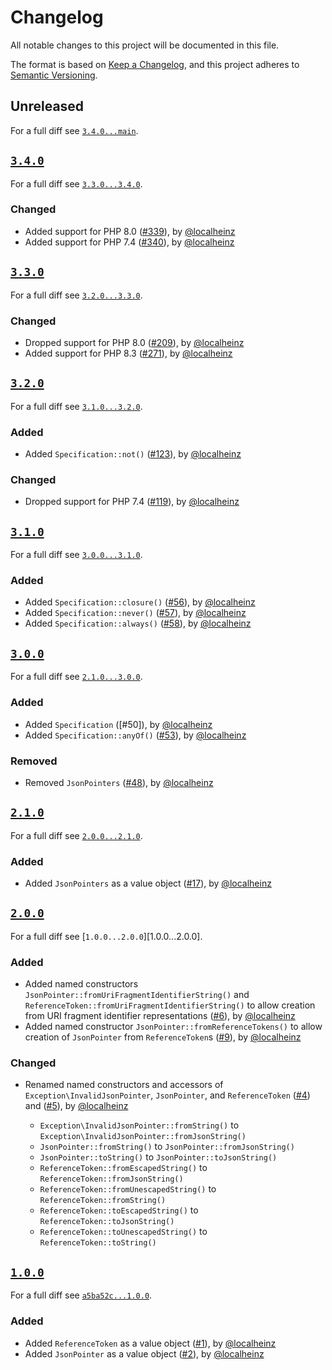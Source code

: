 # Changelog

All notable changes to this project will be documented in this file.

The format is based on [Keep a Changelog](https://keepachangelog.com/en/1.0.0/), and this project adheres to [Semantic Versioning](https://semver.org/spec/v2.0.0.html).

## Unreleased

For a full diff see [`3.4.0...main`][3.4.0...main].

## [`3.4.0`][3.4.0]

For a full diff see [`3.3.0...3.4.0`][3.3.0...3.4.0].

### Changed

- Added support for PHP 8.0 ([#339]), by [@localheinz]
- Added support for PHP 7.4 ([#340]), by [@localheinz]

## [`3.3.0`][3.3.0]

For a full diff see [`3.2.0...3.3.0`][3.2.0...3.3.0].

### Changed

- Dropped support for PHP 8.0 ([#209]), by [@localheinz]
- Added support for PHP 8.3 ([#271]), by [@localheinz]

## [`3.2.0`][3.2.0]

For a full diff see [`3.1.0...3.2.0`][3.1.0...3.2.0].

### Added

- Added `Specification::not()` ([#123]), by [@localheinz]

### Changed

- Dropped support for PHP 7.4 ([#119]), by [@localheinz]

## [`3.1.0`][3.1.0]

For a full diff see [`3.0.0...3.1.0`][3.0.0...3.1.0].

### Added

- Added `Specification::closure()` ([#56]), by [@localheinz]
- Added `Specification::never()` ([#57]), by [@localheinz]
- Added `Specification::always()` ([#58]), by [@localheinz]

## [`3.0.0`][3.0.0]

For a full diff see [`2.1.0...3.0.0`][2.1.0...3.0.0].

### Added

- Added `Specification` ([#50]), by [@localheinz]
- Added `Specification::anyOf()` ([#53]), by [@localheinz]

### Removed

- Removed `JsonPointers`  ([#48]), by [@localheinz]

## [`2.1.0`][2.1.0]

For a full diff see [`2.0.0...2.1.0`][2.0.0...2.1.0].

### Added

- Added `JsonPointers` as a value object  ([#17]), by [@localheinz]

## [`2.0.0`][2.0.0]

For a full diff see [`1.0.0...2.0.0`][1.0.0...2.0.0].

### Added

- Added named constructors `JsonPointer::fromUriFragmentIdentifierString()` and `ReferenceToken::fromUriFragmentIdentifierString()` to allow creation from URI fragment identifier representations ([#6]), by [@localheinz]
- Added named constructor `JsonPointer::fromReferenceTokens()` to allow creation of `JsonPointer` from `ReferenceToken`s ([#9]), by [@localheinz]

### Changed

- Renamed named constructors and accessors of `Exception\InvalidJsonPointer`, `JsonPointer`, and `ReferenceToken` ([#4]) and ([#5]), by [@localheinz]

  - `Exception\InvalidJsonPointer::fromString()` to `Exception\InvalidJsonPointer::fromJsonString()`
  - `JsonPointer::fromString()` to `JsonPointer::fromJsonString()`
  - `JsonPointer::toString()` to `JsonPointer::toJsonString()`
  - `ReferenceToken::fromEscapedString()` to `ReferenceToken::fromJsonString()`
  - `ReferenceToken::fromUnescapedString()` to `ReferenceToken::fromString()`
  - `ReferenceToken::toEscapedString()` to `ReferenceToken::toJsonString()`
  - `ReferenceToken::toUnescapedString()` to `ReferenceToken::toString()`

## [`1.0.0`][1.0.0]

For a full diff see [`a5ba52c...1.0.0`][a5ba52c...1.0.0].

### Added

- Added `ReferenceToken` as a value object ([#1]), by [@localheinz]
- Added `JsonPointer` as a value object ([#2]), by [@localheinz]

[1.0.0]: https://github.com/ergebnis/json-pointer/releases/tag/1.0.0
[2.0.0]: https://github.com/ergebnis/json-pointer/releases/tag/2.0.0
[2.1.0]: https://github.com/ergebnis/json-pointer/releases/tag/2.1.0
[3.0.0]: https://github.com/ergebnis/json-pointer/releases/tag/3.0.0
[3.1.0]: https://github.com/ergebnis/json-pointer/releases/tag/3.1.0
[3.2.0]: https://github.com/ergebnis/json-pointer/releases/tag/3.2.0
[3.3.0]: https://github.com/ergebnis/json-pointer/releases/tag/3.3.0
[3.4.0]: https://github.com/ergebnis/json-pointer/releases/tag/3.4.0

[a5ba52c...1.0.0]: https://github.com/ergebnis/json-pointer/compare/a5ba52c...1.0.0
[1.0.0...main]: https://github.com/ergebnis/json-pointer/compare/1.0.0...main
[2.0.0...2.1.0]: https://github.com/ergebnis/json-pointer/compare/2.0.0...2.1.0
[2.1.0...3.0.0]: https://github.com/ergebnis/json-pointer/compare/2.1.0...3.0.0
[3.0.0...3.1.0]: https://github.com/ergebnis/json-pointer/compare/3.0.0...3.1.0
[3.1.0...3.2.0]: https://github.com/ergebnis/json-pointer/compare/3.1.0...3.2.0
[3.2.0...3.3.0]: https://github.com/ergebnis/json-pointer/compare/3.2.0...3.3.0
[3.3.0...3.4.0]: https://github.com/ergebnis/json-pointer/compare/3.3.0...3.4.0
[3.4.0...main]: https://github.com/ergebnis/json-pointer/compare/3.4.0...main

[#1]: https://github.com/ergebnis/json-pointer/pull/1
[#2]: https://github.com/ergebnis/json-pointer/pull/2
[#4]: https://github.com/ergebnis/json-pointer/pull/4
[#5]: https://github.com/ergebnis/json-pointer/pull/5
[#6]: https://github.com/ergebnis/json-pointer/pull/6
[#9]: https://github.com/ergebnis/json-pointer/pull/9
[#17]: https://github.com/ergebnis/json-pointer/pull/17
[#48]: https://github.com/ergebnis/json-pointer/pull/48
[#53]: https://github.com/ergebnis/json-pointer/pull/53
[#56]: https://github.com/ergebnis/json-pointer/pull/56
[#57]: https://github.com/ergebnis/json-pointer/pull/57
[#58]: https://github.com/ergebnis/json-pointer/pull/58
[#119]: https://github.com/ergebnis/json-pointer/pull/119
[#123]: https://github.com/ergebnis/json-pointer/pull/123
[#209]: https://github.com/ergebnis/json-pointer/pull/209
[#271]: https://github.com/ergebnis/json-pointer/pull/271
[#339]: https://github.com/ergebnis/json-pointer/pull/339
[#340]: https://github.com/ergebnis/json-pointer/pull/340

[@localheinz]: https://github.com/localheinz
